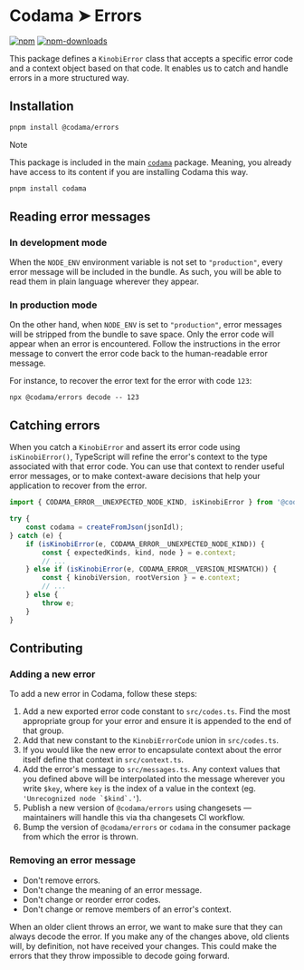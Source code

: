 # Codama ➤ Errors

[![npm][npm-image]][npm-url]
[![npm-downloads][npm-downloads-image]][npm-url]

[npm-downloads-image]: https://img.shields.io/npm/dm/@codama/errors.svg?style=flat
[npm-image]: https://img.shields.io/npm/v/@codama/errors.svg?style=flat&label=%40codama%2Ferrors
[npm-url]: https://www.npmjs.com/package/@codama/errors

This package defines a `KinobiError` class that accepts a specific error code and a context object based on that code. It enables us to catch and handle errors in a more structured way.

## Installation

```sh
pnpm install @codama/errors
```

> [!NOTE]
> This package is included in the main [`codama`](../library) package. Meaning, you already have access to its content if you are installing Codama this way.
>
> ```sh
> pnpm install codama
> ```

## Reading error messages

### In development mode

When the `NODE_ENV` environment variable is not set to `"production"`, every error message will be included in the bundle. As such, you will be able to read them in plain language wherever they appear.

### In production mode

On the other hand, when `NODE_ENV` is set to `"production"`, error messages will be stripped from the bundle to save space. Only the error code will appear when an error is encountered. Follow the instructions in the error message to convert the error code back to the human-readable error message.

For instance, to recover the error text for the error with code `123`:

```shell
npx @codama/errors decode -- 123
```

## Catching errors

When you catch a `KinobiError` and assert its error code using `isKinobiError()`, TypeScript will refine the error's context to the type associated with that error code. You can use that context to render useful error messages, or to make context-aware decisions that help your application to recover from the error.

```ts
import { CODAMA_ERROR__UNEXPECTED_NODE_KIND, isKinobiError } from '@codama/errors';

try {
    const codama = createFromJson(jsonIdl);
} catch (e) {
    if (isKinobiError(e, CODAMA_ERROR__UNEXPECTED_NODE_KIND)) {
        const { expectedKinds, kind, node } = e.context;
        // ...
    } else if (isKinobiError(e, CODAMA_ERROR__VERSION_MISMATCH)) {
        const { kinobiVersion, rootVersion } = e.context;
        // ...
    } else {
        throw e;
    }
}
```

## Contributing

### Adding a new error

To add a new error in Codama, follow these steps:

1. Add a new exported error code constant to `src/codes.ts`. Find the most appropriate group for your error and ensure it is appended to the end of that group.
2. Add that new constant to the `KinobiErrorCode` union in `src/codes.ts`.
3. If you would like the new error to encapsulate context about the error itself define that context in `src/context.ts`.
4. Add the error's message to `src/messages.ts`. Any context values that you defined above will be interpolated into the message wherever you write `$key`, where `key` is the index of a value in the context (eg. ``'Unrecognized node `$kind`.'``).
5. Publish a new version of `@codama/errors` using changesets — maintainers will handle this via tha changesets CI workflow.
6. Bump the version of `@codama/errors` or `codama` in the consumer package from which the error is thrown.

### Removing an error message

-   Don't remove errors.
-   Don't change the meaning of an error message.
-   Don't change or reorder error codes.
-   Don't change or remove members of an error's context.

When an older client throws an error, we want to make sure that they can always decode the error. If you make any of the changes above, old clients will, by definition, not have received your changes. This could make the errors that they throw impossible to decode going forward.
